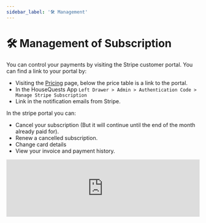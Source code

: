 ```yaml
---
sidebar_label: '🛠 Management'
---
```


# 🛠 Management of Subscription

You can control your payments by visiting the Stripe customer portal. You can find a link to your portal by:

- Visiting the [Pricing](/pricing) page, below the price table is a link to the portal.
- In the HouseQuests App `Left Drawer > Admin > Authentication Code > Manage Stripe Subscription`
- Link in the notification emails from Stripe.

In the stripe portal you can:

- Cancel your subscription (But it will continue until the end of the month already paid for).
- Renew a cancelled subscription.
- Change card details
- View your invoice and payment history.

<iframe width="100%" class="h-96" src="https://www.youtube.com/embed/W-cE9C7W_XI" title="YouTube video player" frameborder="0" allow="accelerometer; autoplay; clipboard-write; encrypted-media; gyroscope; picture-in-picture" allowfullscreen></iframe>